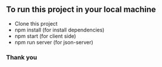 ## To run this project in your local machine

- Clone this project
- npm install (for install dependencies)
- npm start (for client side)
- npm run server (for json-server)

### Thank you
